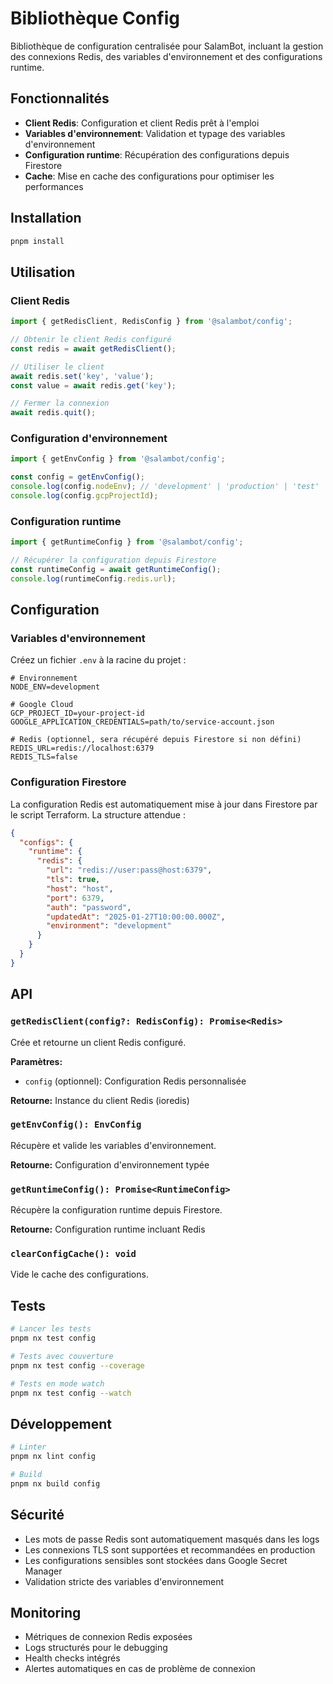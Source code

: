 # Bibliothèque Config

Bibliothèque de configuration centralisée pour SalamBot, incluant la gestion des connexions Redis, des variables d'environnement et des configurations runtime.

## Fonctionnalités

- **Client Redis**: Configuration et client Redis prêt à l'emploi
- **Variables d'environnement**: Validation et typage des variables d'environnement
- **Configuration runtime**: Récupération des configurations depuis Firestore
- **Cache**: Mise en cache des configurations pour optimiser les performances

## Installation

```bash
pnpm install
```

## Utilisation

### Client Redis

```typescript
import { getRedisClient, RedisConfig } from '@salambot/config';

// Obtenir le client Redis configuré
const redis = await getRedisClient();

// Utiliser le client
await redis.set('key', 'value');
const value = await redis.get('key');

// Fermer la connexion
await redis.quit();
```

### Configuration d'environnement

```typescript
import { getEnvConfig } from '@salambot/config';

const config = getEnvConfig();
console.log(config.nodeEnv); // 'development' | 'production' | 'test'
console.log(config.gcpProjectId);
```

### Configuration runtime

```typescript
import { getRuntimeConfig } from '@salambot/config';

// Récupérer la configuration depuis Firestore
const runtimeConfig = await getRuntimeConfig();
console.log(runtimeConfig.redis.url);
```

## Configuration

### Variables d'environnement

Créez un fichier `.env` à la racine du projet :

```env
# Environnement
NODE_ENV=development

# Google Cloud
GCP_PROJECT_ID=your-project-id
GOOGLE_APPLICATION_CREDENTIALS=path/to/service-account.json

# Redis (optionnel, sera récupéré depuis Firestore si non défini)
REDIS_URL=redis://localhost:6379
REDIS_TLS=false
```

### Configuration Firestore

La configuration Redis est automatiquement mise à jour dans Firestore par le script Terraform. La structure attendue :

```json
{
  "configs": {
    "runtime": {
      "redis": {
        "url": "redis://user:pass@host:6379",
        "tls": true,
        "host": "host",
        "port": 6379,
        "auth": "password",
        "updatedAt": "2025-01-27T10:00:00.000Z",
        "environment": "development"
      }
    }
  }
}
```

## API

### `getRedisClient(config?: RedisConfig): Promise<Redis>`

Crée et retourne un client Redis configuré.

**Paramètres:**

- `config` (optionnel): Configuration Redis personnalisée

**Retourne:** Instance du client Redis (ioredis)

### `getEnvConfig(): EnvConfig`

Récupère et valide les variables d'environnement.

**Retourne:** Configuration d'environnement typée

### `getRuntimeConfig(): Promise<RuntimeConfig>`

Récupère la configuration runtime depuis Firestore.

**Retourne:** Configuration runtime incluant Redis

### `clearConfigCache(): void`

Vide le cache des configurations.

## Tests

```bash
# Lancer les tests
pnpm nx test config

# Tests avec couverture
pnpm nx test config --coverage

# Tests en mode watch
pnpm nx test config --watch
```

## Développement

```bash
# Linter
pnpm nx lint config

# Build
pnpm nx build config
```

## Sécurité

- Les mots de passe Redis sont automatiquement masqués dans les logs
- Les connexions TLS sont supportées et recommandées en production
- Les configurations sensibles sont stockées dans Google Secret Manager
- Validation stricte des variables d'environnement

## Monitoring

- Métriques de connexion Redis exposées
- Logs structurés pour le debugging
- Health checks intégrés
- Alertes automatiques en cas de problème de connexion
